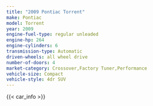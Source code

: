 ```yaml
---
title: "2009 Pontiac Torrent"
make: Pontiac
model: Torrent
year: 2009
engine-fuel-type: regular unleaded
engine-hp: 264
engine-cylinders: 6
transmission-type: Automatic
driven-wheels: all wheel drive
number-of-doors: 4
market-category: Crossover,Factory Tuner,Performance
vehicle-size: Compact
vehicle-style: 4dr SUV
---
```


{{< car_info >}}
